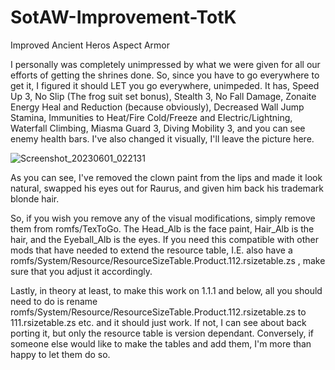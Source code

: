 # SotAW-Improvement-TotK
Improved Ancient Heros Aspect Armor

I personally was completely unimpressed by what we were given for all our efforts of getting the shrines done. So, since you have to go everywhere to get it, I figured it should LET you go everywhere, unimpeded. It has, Speed Up 3, No Slip (The frog suit set bonus), Stealth 3, No Fall Damage, Zonaite Energy Heal and Reduction (because obviously), Decreased Wall Jump Stamina, Immunities to Heat/Fire Cold/Freeze and Electric/Lightning, Waterfall Climbing, Miasma Guard 3, Diving Mobility 3, and you can see enemy health bars. I've also changed it visually, I'll leave the picture here.

![Screenshot_20230601_022131](https://github.com/Melechtna/SotAW-Improvement-TotK/assets/81296467/31ca7749-d34d-42af-9e6e-fc3029988574)

As you can see, I've removed the clown paint from the lips and made it look natural, swapped his eyes out for Raurus, and given him back his trademark blonde hair.

So, if you wish you remove any of the visual modifications, simply remove them from romfs/TexToGo. The Head_Alb is the face paint, Hair_Alb is the hair, and the Eyeball_Alb is the eyes. If you need this compatible with other mods that have needed to extend the resource table, I.E. also have a romfs/System/Resource/ResourceSizeTable.Product.112.rsizetable.zs , make sure that you adjust it accordingly.

Lastly, in theory at least, to make this work on 1.1.1 and below, all you should need to do is rename romfs/System/Resource/ResourceSizeTable.Product.112.rsizetable.zs to 111.rsizetable.zs etc. and it should just work. If not, I can see about back porting it, but only the resource table is version dependant. Conversely, if someone else would like to make the tables and add them, I'm more than happy to let them do so.
